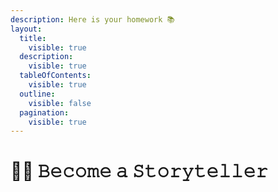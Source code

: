 ```yaml
---
description: Here is your homework 📚
layout:
  title:
    visible: true
  description:
    visible: true
  tableOfContents:
    visible: true
  outline:
    visible: false
  pagination:
    visible: true
---
```


# 🦸‍♀️ 𝙱𝚎𝚌𝚘𝚖𝚎 𝚊 𝚂𝚝𝚘𝚛𝚢𝚝𝚎𝚕𝚕𝚎𝚛

